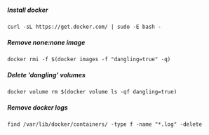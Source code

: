 ##### Install docker
```
curl -sL https://get.docker.com/ | sudo -E bash -
```

##### Remove none:none image

```
docker rmi -f $(docker images -f "dangling=true" -q)
```

##### Delete 'dangling' volumes

```
docker volume rm $(docker volume ls -qf dangling=true)
```

##### Remove docker logs
```
find /var/lib/docker/containers/ -type f -name "*.log" -delete
```
